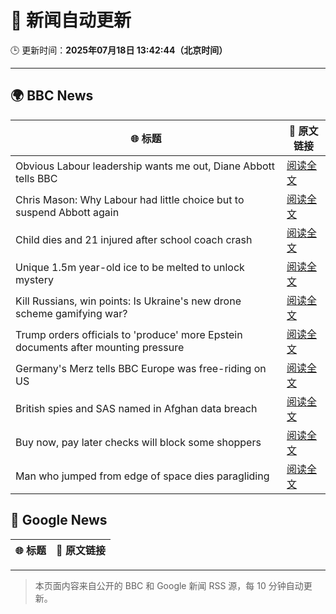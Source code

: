 # 🧠 新闻自动更新

🕒 更新时间：**2025年07月18日 13:42:44（北京时间）**

---

## 🌍 BBC News

| 🌐 标题 | 🔗 原文链接 |
|--------|-------------|
| Obvious Labour leadership wants me out, Diane Abbott tells BBC | [阅读全文](https://www.bbc.com/news/articles/c4g8v33g1dgo) |
| Chris Mason: Why Labour had little choice but to suspend Abbott again | [阅读全文](https://www.bbc.com/news/articles/cz9k7yje44eo) |
| Child dies and 21 injured after school coach crash | [阅读全文](https://www.bbc.com/news/articles/ckg538x0lm5o) |
| Unique 1.5m year-old ice to be melted to unlock mystery | [阅读全文](https://www.bbc.com/news/articles/c5ygwd6yj28o) |
| Kill Russians, win points: Is Ukraine's new drone scheme gamifying war? | [阅读全文](https://www.bbc.com/news/articles/c80p9k1r1dlo) |
| Trump orders officials to 'produce' more Epstein documents after mounting pressure | [阅读全文](https://www.bbc.com/news/articles/c9w1014rlq9o) |
| Germany's Merz tells BBC Europe was free-riding on US | [阅读全文](https://www.bbc.com/news/articles/ckg6v0pk964o) |
| British spies and SAS named in Afghan data breach | [阅读全文](https://www.bbc.com/news/articles/cj4ek9njknvo) |
| Buy now, pay later checks will block some shoppers | [阅读全文](https://www.bbc.com/news/articles/cwygjvd67plo) |
| Man who jumped from edge of space dies paragliding | [阅读全文](https://www.bbc.com/news/articles/cx2k7094e8xo) |

## 📰 Google News

| 🌐 标题 | 🔗 原文链接 |
|--------|-------------|

---
> 本页面内容来自公开的 BBC 和 Google 新闻 RSS 源，每 10 分钟自动更新。